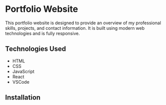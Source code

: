 # Portfolio Website

This portfolio website is designed to provide an overview of my professional skills, projects, and contact information. It is built using modern web technologies and is fully responsive.

## Technologies Used

- HTML
- CSS
- JavaScript
- React
- VSCode

## Installation



